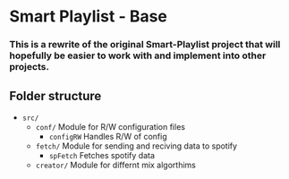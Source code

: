 # Smart Playlist - Base

### This is a rewrite of the original Smart-Playlist project that will hopefully be easier to work with and implement into other projects.


## Folder structure
- `src/` 
  - `conf/` Module for R/W configuration files
    - `configRW` Handles R/W of config
  - `fetch/` Module for sending and reciving data to spotify
    - `spFetch` Fetches spotify data
  - `creator/` Module for differnt mix algorthims
